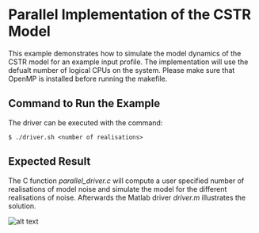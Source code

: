 Parallel Implementation of the CSTR Model
=========================================
This example demonstrates how to simulate the model dynamics of the CSTR model for an example input profile. The implementation will use the defualt number of logical CPUs on the system. Please make sure that OpenMP is installed before running the makefile.

Command to Run the Example
---------------------------
The driver can be executed with the command:
```
$ ./driver.sh <number of realisations>
```

Expected Result
---------------
The C function *parallel_driver.c* will compute a user specified number of realisations of model noise and simulate the model for the different realisations of noise. Afterwards the Matlab driver *driver.m* illustrates the solution.

![alt text](https://github.com/AntonRydahl/stochastic_differential_equations/blob/main/CSTR/implicit_parallel/implicit_explicit.png) 
